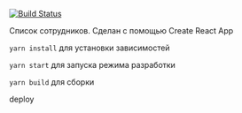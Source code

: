 [![Build Status](https://travis-ci.org/c1n1k/workers.svg?branch=deploy)](https://travis-ci.org/c1n1k/workers)

Список сотрудников. Сделан с помощью Create React App

`yarn install` для установки зависимостей

`yarn start` для запуска режима разработки

`yarn build` для сборки

deploy
